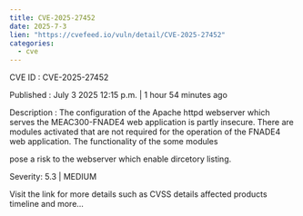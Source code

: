 ```yaml
--- 
title: CVE-2025-27452
date: 2025-7-3
lien: "https://cvefeed.io/vuln/detail/CVE-2025-27452"
categories:
  - cve
---
```


CVE ID : CVE-2025-27452

Published :  July 3
2025
12:15 p.m. | 1 hour
54 minutes ago

Description : The configuration of the Apache httpd webserver which serves the MEAC300-FNADE4 web application
is partly insecure. There are modules activated that are not required for the operation of the FNADE4 web application. The functionality of the some modules 

pose a risk to the webserver which enable dircetory listing.

Severity: 5.3 | MEDIUM

Visit the link for more details
such as CVSS details
affected products
timeline
and more...
